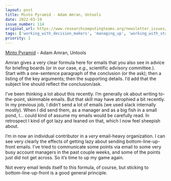 ```yaml
---
layout: post
title: Minto Pyramid - Adam Amran, Untools
date: 2022-03-19
issue_number: 114
original_url: https://www.researchcomputingteams.org/newsletter_issues/0114
tags: ['working_with_decision_makers', 'managing_up', 'working_with_stakeholders', 'communications_tools']
priority: 1
---
```


<!-- markdownlint-disable MD033 -->
<!-- markdownlint-disable MD041 -->
<!-- markdownlint-disable MD049 -->

[Minto Pyramid](https://untools.co/minto-pyramid) - Adam Amran, Untools

Amran gives a very clear formula here for emails that you also see in advice
for briefing boards (or in our case, *e.g*., scientific advisory committee.).
Start with a one-sentence paragraph of the conclusion (or the ask); then a
listing of the key arguments; then the supporting details.  I’d add that the
subject line should reflect the conclusion/ask.

I’ve been thinking a lot about this recently.  I’m generally ok about writing
to-the-point, skimmable emails.  But that skill may have atrophied a bit
recently.  In my previous job, I didn’t send a lot of emails (we used slack
internally mostly).  When I did send them, as a manager and as a big fish in
a small pond, I… could kind of assume my emails would be carefully read.  In
retrospect I kind of got lazy and leaned on that, which I now feel sheepish
about.

I’m in now an individual contributor in a *very* email-heavy organization.
I can see very clearly the effects of getting lazy about sending bottom-line-up-front
emails.  I’ve tried to communicate some points via email to some very busy
account managers in the past couple weeks, and some of the points just did
not get across.  So it’s time to up my game again.

Not every email lends itself to this formula, of course, but sticking to
bottom-line-up-front is a good general principle.
